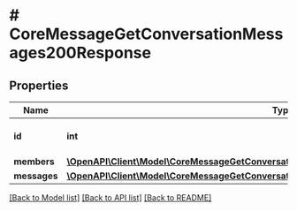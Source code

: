 # # CoreMessageGetConversationMessages200Response

## Properties

Name | Type | Description | Notes
------------ | ------------- | ------------- | -------------
**id** | **int** | The conversation id |
**members** | [**\OpenAPI\Client\Model\CoreMessageGetConversationBetweenUsers200ResponseMembersInner[]**](CoreMessageGetConversationBetweenUsers200ResponseMembersInner.md) |  |
**messages** | [**\OpenAPI\Client\Model\CoreMessageGetConversationBetweenUsers200ResponseMessagesInner[]**](CoreMessageGetConversationBetweenUsers200ResponseMessagesInner.md) |  |

[[Back to Model list]](../../README.md#models) [[Back to API list]](../../README.md#endpoints) [[Back to README]](../../README.md)
